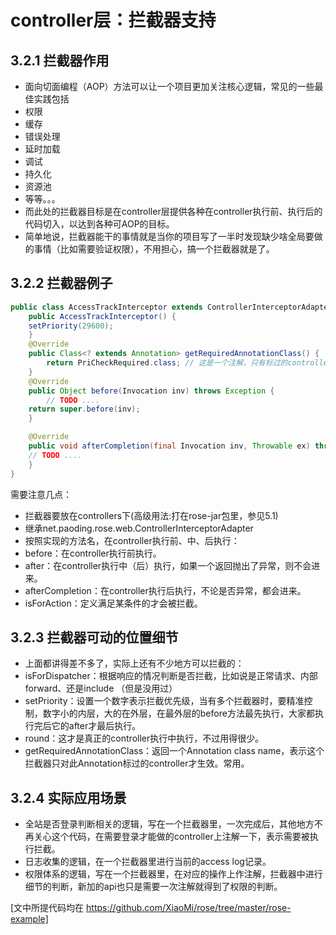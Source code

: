 controller层：拦截器支持
========================

3.2.1 拦截器作用
----------------
* 面向切面编程（AOP）方法可以让一个项目更加关注核心逻辑，常见的一些最佳实践包括
 * 权限
 * 缓存
 * 错误处理
 * 延时加载
 * 调试
 * 持久化
 * 资源池
 * 等等。。。
* 而此处的拦截器目标是在controller层提供各种在controller执行前、执行后的代码切入，以达到各种可AOP的目标。
* 简单地说，拦截器能干的事情就是当你的项目写了一半时发现缺少啥全局要做的事情（比如需要验证权限），不用担心，搞一个拦截器就是了。

3.2.2 拦截器例子
----------------

~~~~~java
public class AccessTrackInterceptor extends ControllerInterceptorAdapter {
    public AccessTrackInterceptor() {
	setPriority(29600);
    }
    @Override
    public Class<? extends Annotation> getRequiredAnnotationClass() {
       	return PriCheckRequired.class; // 这是一个注解，只有标过的controller才会接受这个拦截器的洗礼。
    }
    @Override
    public Object before(Invocation inv) throws Exception {
       	// TODO ....
	return super.before(inv);
    }

    @Override
    public void afterCompletion(final Invocation inv, Throwable ex) throws Exception {
	// TODO ....
    }
}
~~~~~

需要注意几点：
* 拦截器要放在controllers下(高级用法:打在rose-jar包里，参见5.1)
* 继承net.paoding.rose.web.ControllerInterceptorAdapter
* 按照实现的方法名，在controller执行前、中、后执行：
 * before：在controller执行前执行。
 * after：在controller执行中（后）执行，如果一个返回抛出了异常，则不会进来。
 * afterCompletion：在controller执行后执行，不论是否异常，都会进来。
 * isForAction：定义满足某条件的才会被拦截。

3.2.3 拦截器可动的位置细节
--------------------------
* 上面都讲得差不多了，实际上还有不少地方可以拦截的：
 * isForDispatcher：根据响应的情况判断是否拦截，比如说是正常请求、内部forward、还是include （但是没用过）
 * setPriority：设置一个数字表示拦截优先级，当有多个拦截器时，要精准控制，数字小的内层，大的在外层，在最外层的before方法最先执行，大家都执行完后它的after才最后执行。
 * round：这才是真正的controller执行中执行，不过用得很少。
 * getRequiredAnnotationClass：返回一个Annotation class name，表示这个拦截器只对此Annotation标过的controller才生效。常用。

3.2.4 实际应用场景
------------------
* 全站是否登录判断相关的逻辑，写在一个拦截器里，一次完成后，其他地方不再关心这个代码，在需要登录才能做的controller上注解一下，表示需要被执行拦截。
* 日志收集的逻辑，在一个拦截器里进行当前的access log记录。
* 权限体系的逻辑，写在一个拦截器里，在对应的操作上作注解，拦截器中进行细节的判断，新加的api也只是需要一次注解就得到了权限的判断。

[文中所提代码均在 https://github.com/XiaoMi/rose/tree/master/rose-example]
